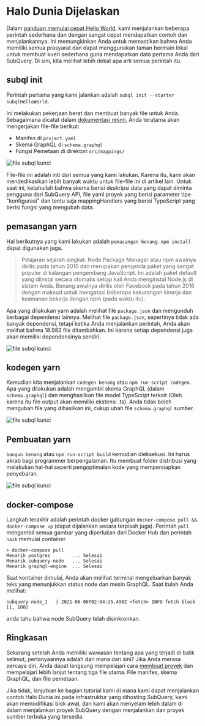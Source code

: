 # Halo Dunia Dijelaskan

Dalam [panduan memulai cepat Hello World](helloworld-localhost.md), kami menjalankan beberapa perintah sederhana dan dengan sangat cepat mendapatkan contoh dan menjalankannya. Ini memungkinkan Anda untuk memastikan bahwa Anda memiliki semua prasyarat dan dapat menggunakan taman bermain lokal untuk membuat kueri sederhana guna mendapatkan data pertama Anda dari SubQuery. Di sini, kita melihat lebih dekat apa arti semua perintah itu.

## subql init

Perintah pertama yang kami jalankan adalah `subql init --starter subqlHelloWorld`.

Ini melakukan pekerjaan berat dan membuat banyak file untuk Anda. Sebagaimana dicatat dalam [dokumentasi resmi](quickstart.md#configure-and-build-the-starter-project), Anda terutama akan mengerjakan file-file berikut:

- Manifes di `project.yaml`
- Skema GraphQL di `schema.graphql`
- Fungsi Pemetaan di direktori `src/mappings/`

![file subql kunci](/assets/img/main_subql_files.png)

File-file ini adalah inti dari semua yang kami lakukan. Karena itu, kami akan mendedikasikan lebih banyak waktu untuk file-file ini di artikel lain. Untuk saat ini, ketahuilah bahwa skema berisi deskripsi data yang dapat diminta pengguna dari SubQuery API, file yaml proyek yang berisi parameter tipe "konfigurasi" dan tentu saja mappingHandlers yang berisi TypeScript yang berisi fungsi yang mengubah data.

## pemasangan yarn

Hal berikutnya yang kami lakukan adalah `pemasangan benang`. `npm install` dapat digunakan juga.

> Pelajaran sejarah singkat. Node Package Manager atau npm awalnya dirilis pada tahun 2010 dan merupakan pengelola paket yang sangat populer di kalangan pengembang JavaScript. Ini adalah paket default yang diinstal secara otomatis setiap kali Anda menginstal Node.js di sistem Anda. Benang awalnya dirilis oleh Facebook pada tahun 2016 dengan maksud untuk mengatasi beberapa kekurangan kinerja dan keamanan bekerja dengan npm (pada waktu itu).

Apa yang dilakukan yarn adalah melihat file `package.json` dan mengunduh berbagai dependensi lainnya. Melihat file `package.json`, sepertinya tidak ada banyak dependensi, tetapi ketika Anda menjalankan perintah, Anda akan melihat bahwa 18.983 file ditambahkan. Ini karena setiap dependensi juga akan memiliki dependensinya sendiri.

![file subql kunci](/assets/img/dependencies.png)

## kodegen yarn

Kemudian kita menjalankan `codegen benang` atau `npm run-script codegen`. Apa yang dilakukan adalah mengambil skema GraphQL (dalam `schema.graphql`) dan menghasilkan file model TypeScript terkait (Oleh karena itu file output akan memiliki ekstensi .ts). Anda tidak boleh mengubah file yang dihasilkan ini, cukup ubah file `schema.graphql` sumber.

![file subql kunci](/assets/img/typescript.png)

## Pembuatan yarn

`bangun benang` atau `npm run-script build` kemudian dieksekusi. Ini harus akrab bagi programmer berpengalaman. Itu membuat folder distribusi yang melakukan hal-hal seperti pengoptimalan kode yang mempersiapkan penyebaran.

![file subql kunci](/assets/img/distribution_folder.png)

## docker-compose

Langkah terakhir adalah perintah docker gabungan `docker-compose pull && docker-compose up` (dapat dijalankan secara terpisah juga). Perintah `pull` mengambil semua gambar yang diperlukan dari Docker Hub dan perintah `naik` memulai container.

```shell
> docker-compose pull
Menarik postgres        ... Selesai
Menarik subquery-node   ... Selesai
Menarik graphql-engine  ... Selesai
```

Saat kontainer dimulai, Anda akan melihat terminal mengeluarkan banyak teks yang menunjukkan status node dan mesin GraphQL. Saat itulah Anda melihat:

```
subquery-node_1   | 2021-06-06T02:04:25.490Z <fetch> INFO fetch block [1, 100]
```

anda tahu bahwa node SubQuery telah disinkronkan.

## Ringkasan

Sekarang setelah Anda memiliki wawasan tentang apa yang terjadi di balik selimut, pertanyaannya adalah dari mana dari sini? Jika Anda merasa percaya diri, Anda dapat langsung mempelajari cara [membuat proyek](../create/introduction.md) dan mempelajari lebih lanjut tentang tiga file utama. File manifes, skema GraphQL, dan file pemetaan.

Jika tidak, lanjutkan ke bagian tutorial kami di mana kami dapat menjalankan contoh Halo Dunia ini pada infrastruktur yang dihosting SubQuery, kami akan memodifikasi blok awal, dan kami akan menyelam lebih dalam di dalam menjalankan proyek SubQuery dengan menjalankan dan proyek sumber terbuka yang tersedia.

